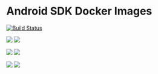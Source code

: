 # Android SDK Docker Images

[![Build Status](https://api.cirrus-ci.com/github/cirruslabs/docker-images-android.svg)](https://cirrus-ci.com/github/cirruslabs/docker-images-android)
 
[![](https://images.microbadger.com/badges/version/cirrusci/android-sdk:tools.svg)](https://microbadger.com/images/cirrusci/android-sdk:tools) [![](https://images.microbadger.com/badges/image/cirrusci/android-sdk:tools.svg)](https://microbadger.com/images/cirrusci/android-sdk:tools)

[![](https://images.microbadger.com/badges/version/cirrusci/android-sdk:30.svg)](https://microbadger.com/images/cirrusci/android-sdk:30) [![](https://images.microbadger.com/badges/image/cirrusci/android-sdk:30.svg)](https://microbadger.com/images/cirrusci/android-sdk:30)

[![](https://images.microbadger.com/badges/version/cirrusci/android-sdk:30-ndk.svg)](https://microbadger.com/images/cirrusci/android-sdk:30-ndk) [![](https://images.microbadger.com/badges/image/cirrusci/android-sdk:30-ndk.svg)](https://microbadger.com/images/cirrusci/android-sdk:30-ndk)
 
